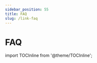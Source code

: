 ```yaml
---
sidebar_position: 55
title: FAQ
slug: /link-faq
---	
```


# FAQ 

import TOCInline from '@theme/TOCInline';


